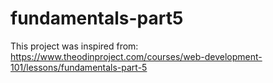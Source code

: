 # fundamentals-part5


This project was inspired from: 
        https://www.theodinproject.com/courses/web-development-101/lessons/fundamentals-part-5